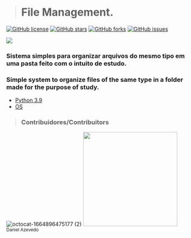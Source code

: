 > <h1>File Management.</h1>
[![GitHub license](https://img.shields.io/github/license/DanAzevedo/parking-space-counter?style=for-the-badge)](https://github.com/DanAzevedo/file-management/blob/main/LICENSE)
[![GitHub stars](https://img.shields.io/github/stars/DanAzevedo/file-management?style=for-the-badge)](https://github.com/DanAzevedo/file-management/stargazers)
[![GitHub forks](https://img.shields.io/github/forks/DanAzevedo/file-management?style=for-the-badge)](https://github.com/DanAzevedo/file-management/network)
[![GitHub issues](https://img.shields.io/github/issues/DanAzevedo/file-management?style=for-the-badge)](https://github.com/DanAzevedo/file-management/issues)

<p>
<img src="http://img.shields.io/static/v1?label=STATUS&message=%20DEVELOPING&color=YELLOW&style=for-the-badge"/>
</p>

<h3>Sistema simples para organizar arquivos do mesmo tipo em uma pasta feito com o intuito de estudo.</h3>
<h3>Simple system to organize files of the same type in a folder made for the purpose of study.</h3>

- [Python 3.9](https://www.python.org/)
- [OS](https://docs.python.org/3/library/os.html)

> <h3>Contribuidores/Contribuitors</h3>

![octocat-1664896475177 (2)](https://user-images.githubusercontent.com/60473748/193859722-6fef2b23-a921-4c41-a600-487de23176b8.png)
<img src="https://avatars.githubusercontent.com/u/60473748?s=400&u=dde6f4919a91bc1d5c33737be4259f845a0ee553&v=4" width=250><br><sub>Daniel Azevedo</sub>
 

